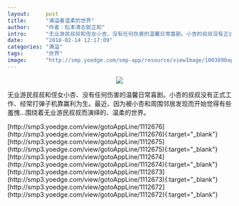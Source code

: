 ```yaml
---
layout:     post
title:      "满溢着温柔的世界"
author:     "作者：松本清志郎正和"
intro:      "无业游民叔叔和侄女小杏、没有任何伤害的温馨日常喜剧。小杏的叔叔没有正式工作、经常打弹子机靠赢利为生。最近、因为被小杏和周围邻居发现而开始觉得有些羞愧...围绕着无业游民叔叔而演绎的、温柔的世界。"
date:       "2018-02-14 12:17:09"
categories: "满溢"
tags:       "世界"
image:      "http://smp.yoedge.com/smp-app/resource/viewImage/1003890appline.png"
---
```

<div style="text-align: center">
<p><img src="http://smp.yoedge.com/smp-app/resource/viewImage/1003890appline.png"/></p>
</div>
<p class="post-meta">
<span>无业游民叔叔和侄女小杏、没有任何伤害的温馨日常喜剧。小杏的叔叔没有正式工作、经常打弹子机靠赢利为生。最近、因为被小杏和周围邻居发现而开始觉得有些羞愧...围绕着无业游民叔叔而演绎的、温柔的世界。</span>
</p>
[http://smp3.yoedge.com/view/gotoAppLine/1112676](http://smp3.yoedge.com/view/gotoAppLine/1112676){:target="_blank"}
[http://smp3.yoedge.com/view/gotoAppLine/1112675](http://smp3.yoedge.com/view/gotoAppLine/1112675){:target="_blank"}
[http://smp3.yoedge.com/view/gotoAppLine/1112674](http://smp3.yoedge.com/view/gotoAppLine/1112674){:target="_blank"}
[http://smp3.yoedge.com/view/gotoAppLine/1112673](http://smp3.yoedge.com/view/gotoAppLine/1112673){:target="_blank"}
[http://smp3.yoedge.com/view/gotoAppLine/1112672](http://smp3.yoedge.com/view/gotoAppLine/1112672){:target="_blank"}


